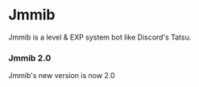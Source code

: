 # Jmmib
 Jmmib is a level & EXP system bot like Discord's Tatsu.

### Jmmib 2.0
 Jmmib's new version is now 2.0